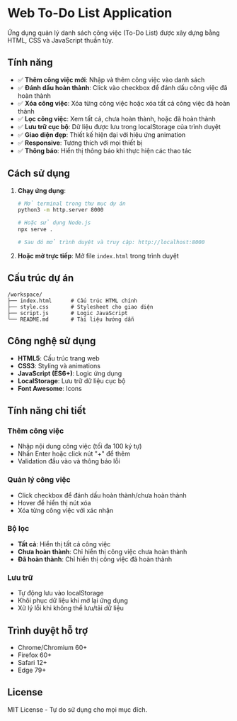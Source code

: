 # Web To-Do List Application

Ứng dụng quản lý danh sách công việc (To-Do List) được xây dựng bằng HTML, CSS và JavaScript thuần túy.

## Tính năng

- ✅ **Thêm công việc mới**: Nhập và thêm công việc vào danh sách
- ✅ **Đánh dấu hoàn thành**: Click vào checkbox để đánh dấu công việc đã hoàn thành
- ✅ **Xóa công việc**: Xóa từng công việc hoặc xóa tất cả công việc đã hoàn thành
- ✅ **Lọc công việc**: Xem tất cả, chưa hoàn thành, hoặc đã hoàn thành
- ✅ **Lưu trữ cục bộ**: Dữ liệu được lưu trong localStorage của trình duyệt
- ✅ **Giao diện đẹp**: Thiết kế hiện đại với hiệu ứng animation
- ✅ **Responsive**: Tương thích với mọi thiết bị
- ✅ **Thông báo**: Hiển thị thông báo khi thực hiện các thao tác

## Cách sử dụng

1. **Chạy ứng dụng**:
   ```bash
   # Mở terminal trong thư mục dự án
   python3 -m http.server 8000
   
   # Hoặc sử dụng Node.js
   npx serve .
   
   # Sau đó mở trình duyệt và truy cập: http://localhost:8000
   ```

2. **Hoặc mở trực tiếp**: Mở file `index.html` trong trình duyệt

## Cấu trúc dự án

```
/workspace/
├── index.html      # Cấu trúc HTML chính
├── style.css       # Stylesheet cho giao diện
├── script.js       # Logic JavaScript
└── README.md       # Tài liệu hướng dẫn
```

## Công nghệ sử dụng

- **HTML5**: Cấu trúc trang web
- **CSS3**: Styling và animations
- **JavaScript (ES6+)**: Logic ứng dụng
- **LocalStorage**: Lưu trữ dữ liệu cục bộ
- **Font Awesome**: Icons

## Tính năng chi tiết

### Thêm công việc
- Nhập nội dung công việc (tối đa 100 ký tự)
- Nhấn Enter hoặc click nút "+" để thêm
- Validation đầu vào và thông báo lỗi

### Quản lý công việc
- Click checkbox để đánh dấu hoàn thành/chưa hoàn thành
- Hover để hiển thị nút xóa
- Xóa từng công việc với xác nhận

### Bộ lọc
- **Tất cả**: Hiển thị tất cả công việc
- **Chưa hoàn thành**: Chỉ hiển thị công việc chưa hoàn thành
- **Đã hoàn thành**: Chỉ hiển thị công việc đã hoàn thành

### Lưu trữ
- Tự động lưu vào localStorage
- Khôi phục dữ liệu khi mở lại ứng dụng
- Xử lý lỗi khi không thể lưu/tải dữ liệu

## Trình duyệt hỗ trợ

- Chrome/Chromium 60+
- Firefox 60+
- Safari 12+
- Edge 79+

## License

MIT License - Tự do sử dụng cho mọi mục đích.